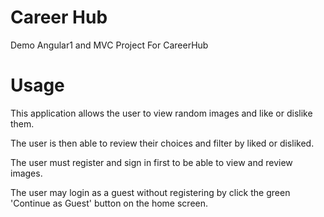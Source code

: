 # Career Hub 
Demo Angular1 and MVC Project For CareerHub

# Usage
This application allows the user to view random images and like or dislike them.

The user is then able to review their choices and filter by liked or disliked.

The user must register and sign in first to be able to view and review images.

The user may login as a guest without registering by click the green 'Continue as Guest' button on the home screen.
